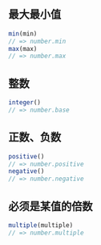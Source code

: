 ## 最大最小值
```javascript
min(min)
// => number.min
max(max)
// => number.max
```

## 整数
```javascript
integer()
// => number.base
```

## 正数、负数
```javascript
positive()
// => number.positive
negative()
// => number.negative
```

## 必须是某值的倍数
```javascript
multiple(multiple)
// => number.multiple
```